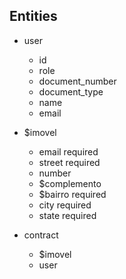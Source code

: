 ## Entities

- user
  - id
  - role
  - document_number
  - document_type
  - name
  - email

- $imovel
  - email required
  - street required
  - number
  - $complemento
  - $bairro required
  - city required
  - state required

- contract
  - $imovel
  - user
